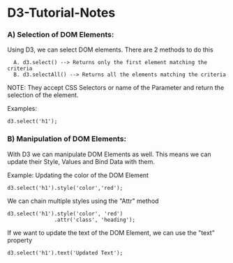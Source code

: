 # D3-Tutorial-Notes

### A) Selection of DOM Elements:

Using D3, we can select DOM elements. There are 2 methods to do this
```
  A. d3.select() --> Returns only the first element matching the criteria
  B. d3.selectAll() --> Returns all the elements matching the criteria
```
  
NOTE: They accept CSS Selectors or name of the Parameter and return the selection of the element.

Examples:
```
d3.select('h1');
```

### B) Manipulation of DOM Elements:

With D3 we can manipulate DOM Elements as well. 
This means we can update their Style, Values and Bind Data with them.

Example: Updating the color of the DOM Element
```
d3.select('h1').style('color','red');
```

We can chain multiple styles using the "Attr" method

```
d3.select('h1').style('color', 'red')
               .attr('class', 'heading');
```

If we want to update the text of the DOM Element, we can use the "text" property

```
d3.select('h1').text('Updated Text');


















               

